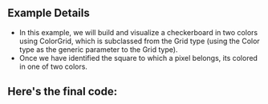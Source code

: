 ## Example Details

-   In this example, we will build and visualize a checkerboard in two colors using ColorGrid, which is subclassed from the Grid type (using the Color type as the generic parameter to the Grid type).
-   Once we have identified the square to which a pixel belongs, its colored in one of two colors.

## Here's the final code:

[](./testing/c++/color_grid.cpp.html)